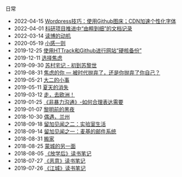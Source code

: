 日常
- 2022-04-15 [Wordpress技巧：使用Github图床；CDN加速个性化字体](/posts/richang/2022_04_15)
- 2022-04-01 [科研项目推进中“由粗到细”的文档记录](/posts/richang/2022_04_01)
- 2022-03-14 [读博的动机](/posts/richang/2022_03_14)
- 2020-05-19 [小感一则](/posts/richang/2020_05_19)
- 2019-12-25 [使用HTTrack和Github进行网站“硬核备份”](/posts/richang/2019_12_25)
- 2019-12-11 [选择焦虑](/posts/richang/2019_12_11)
- 2019-09-30 [苏村宅记 - 初到苏黎世](/posts/richang/2019_09_30)
- 2019-08-31 [焦虑的你 — 被时代抛弃了，还是你抛弃了你自己？](/posts/richang/2019_08_31)
- 2019-05-21 [大二的小事](/posts/richang/2019_05_21)
- 2019-05-11 [夏天的消失](/posts/richang/2019_05_11)
- 2019-03-12 [走，去欧洲！](/posts/richang/2019_03_12)
- 2019-01-25 [《非暴力沟通》-如何合理表达需要](/posts/richang/2019_01_25)
- 2019-01-07 [黎明前的黑夜](/posts/richang/2019_01_07)
- 2018-10-30 [偶遇，兰州](/posts/richang/2018_10_30)
- 2018-09-18 [留加见闻之二：实验室生活](/posts/richang/2018_09_18)
- 2018-09-14 [留加见闻之一：麦基的邮件系统](/posts/richang/2018_09_14)
- 2018-08-31 [搬家](/posts/richang/2018_08_31)
- 2018-08-25 [蒙城的另一面](/posts/richang/2018_08_25)
- 2018-08-05 [《放学后》读书笔记](/posts/richang/2018_08_05)
- 2018-07-27 [《恶意》读书笔记](/posts/richang/2018_07_27)
- 2019-07-26 [《江城》读书笔记](/posts/richang/2018_07_26)
